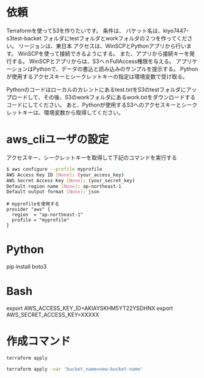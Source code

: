 ﻿# 依頼
Terraformを使ってS3を作りたいです。
条件は、
バケット名は、kiyo7447-s3test-backet
フォルダにtestフォルダとworkフォルダの２つを作ってください。
リージョンは、東日本
アクセスは、WinSCPとPythonアプリから行います。
WinSCPを使って接続できるようにする。
また、アプリから接続キーを発行する。
WinSCPとアプリからは、S3へｎFullAccess権限を与える。
アプリケーションはPythonで、データの書込と読み込みのサンプルを提示する。
Pythonが使用するアクセスキーとシークレットキーの指定は環境変数で受け取る。

Pythonのコードはローカルのカレントにあるtest.txtをS3のtestフォルダにアップロードして、その後、S3のworkフォルダにあるwork.txtをダウンロードするコードにしてください。
あと、Pythonが使用するS3へのアクセスキーとシークレットキーは、環境変数から取得してください。


# aws_cliユーザの設定
アクセスキー、シークレットキーを取得して下記のコマンドを実行する
```bash
$ aws configure --profile myprofile
AWS Access Key ID [None]: (your_access_key)
AWS Secret Access Key [None]: (your_secret_key)
Default region name [None]: ap-northeast-1
Default output format [None]: json
```

```HCL2
# myprofileを使用する
provider "aws" {
  region  = "ap-northeast-1"
  profile = "myprofile"
}
```


# Python
pip install boto3

# Bash

export AWS_ACCESS_KEY_ID=AKIAYSKHM5YT22YSDHNX
export AWS_SECRET_ACCESS_KEY=XXXXX


# 作成コマンド
```bash
terraform apply

terraform apply -var 'bucket_name=new-bucket-name'



```
